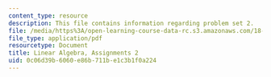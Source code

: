 ```yaml
---
content_type: resource
description: This file contains information regarding problem set 2.
file: /media/https%3A/open-learning-course-data-rc.s3.amazonaws.com/18-700-linear-algebra-fall-2013/0c06d39b6060e86b711be1c3b1f0a224_MIT18_700F13_ps2.pdf
file_type: application/pdf
resourcetype: Document
title: Linear Algebra, Assignments 2
uid: 0c06d39b-6060-e86b-711b-e1c3b1f0a224
---
```

